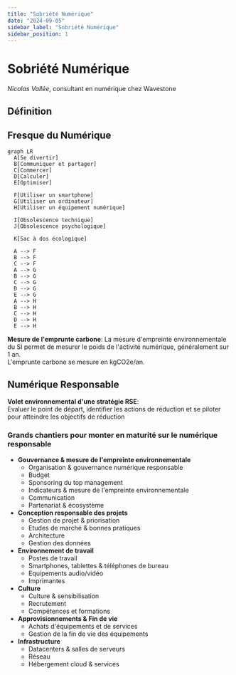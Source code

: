 ```yaml
---
title: "Sobriété Numérique"
date: "2024-09-05"
sidebar_label: "Sobriété Numérique"
sidebar_position: 1
---
```


# Sobriété Numérique

*Nicolas Vallée*, consultant en numérique chez Wavestone

## Définition

## Fresque du Numérique

```mermaid
graph LR
  A[Se divertir]
  B[Communiquer et partager]
  C[Commercer]
  D[Calculer]
  E[Optimiser]

  F[Utiliser un smartphone]
  G[Utiliser un ordinateur]
  H[Utiliser un équipement numérique]

  I[Obsolescence technique]
  J[Obsolescence psychologique]

  K[Sac à dos écologique]

  A --> F
  B --> F
  C --> F
  A --> G
  B --> G
  C --> G
  D --> G
  E --> G
  A --> H
  B --> H
  C --> H
  D --> H
  E --> H

```

**Mesure de l'emprunte carbone**: La mesure d'empreinte environnementale du SI permet de mesurer le poids de l'activité numérique, généralement sur 1 an.\
L'emprunte carbone se mesure en kgCO2e/an.

## Numérique Responsable

**Volet environnemental d'une stratégie RSE**:\
Evaluer le point de départ, identifier les actions de réduction et se piloter pour atteindre les objectifs de réduction

### Grands chantiers pour monter en maturité sur le numérique responsable

- **Gouvernance & mesure de l'empreinte environnementale**
  - Organisation & gouvernance numérique responsable
  - Budget
  - Sponsoring du top management
  - Indicateurs & mesure de l'empreinte environnementale
  - Communication
  - Partenariat & écosystème
- **Conception responsable des projets**
  - Gestion de projet & priorisation
  - Etudes de marché & bonnes pratiques
  - Architecture
  - Gestion des données
- **Environnement de travail**
  - Postes de travail
  - Smartphones, tablettes & téléphones de bureau
  - Equipements audio/vidéo
  - Imprimantes
- **Culture**
  - Culture & sensibilisation
  - Recrutement
  - Compétences et formations
- **Approvisionnements & Fin de vie**
  - Achats d'équipements et de services
  - Gestion de la fin de vie des équipements
- **Infrastructure**
  - Datacenters & salles de serveurs
  - Réseau
  - Hébergement cloud & services
